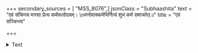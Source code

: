 +++
secondary_sources = [ "MSS_8076",]
jsonClass = "Subhaashita"
text = "एवं संचिन्त्य मनसा प्रेत्य कर्मफलोदयम्।  \nमनोवाक्कर्मभिर्नित्यं शुभं कर्म समाचरेत्॥"
title = "एवं सञ्चिन्त्य"

+++

<details><summary>Text</summary>

एवं संचिन्त्य मनसा प्रेत्य कर्मफलोदयम्।  
मनोवाक्कर्मभिर्नित्यं शुभं कर्म समाचरेत्॥
</details>
